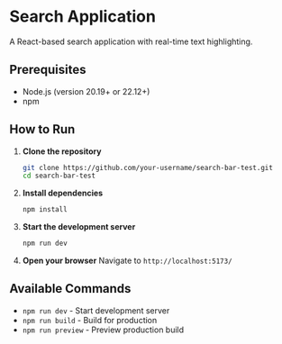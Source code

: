 # Search Application

A React-based search application with real-time text highlighting.

## Prerequisites

- Node.js (version 20.19+ or 22.12+)
- npm

## How to Run

1. **Clone the repository**
   ```bash
   git clone https://github.com/your-username/search-bar-test.git
   cd search-bar-test
   ```

2. **Install dependencies**
   ```bash
   npm install
   ```

3. **Start the development server**
   ```bash
   npm run dev
   ```

4. **Open your browser**
   Navigate to `http://localhost:5173/`

## Available Commands

- `npm run dev` - Start development server
- `npm run build` - Build for production
- `npm run preview` - Preview production build